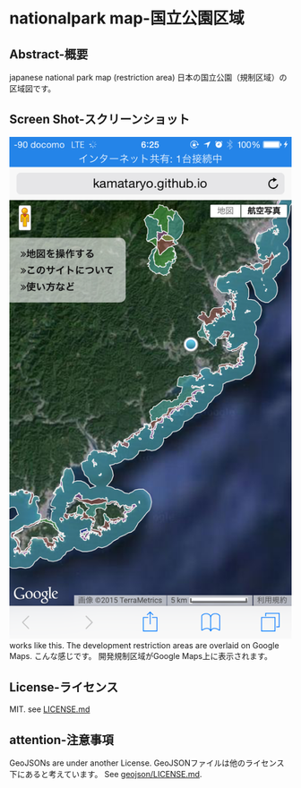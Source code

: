 # nationalpark map-国立公園区域

## Abstract-概要
japanese national park map (restriction area)
日本の国立公園（規制区域）の区域図です。

## Screen Shot-スクリーンショット
![screen shot](screenshot.png)
works like this.
The development restriction areas are overlaid on Google Maps.
こんな感じです。
開発規制区域がGoogle Maps上に表示されます。

## License-ライセンス
MIT. see [LICENSE.md](LICENSE.md)

## attention-注意事項
GeoJSONs are under another License.
GeoJSONファイルは他のライセンス下にあると考えています。
See [geojson/LICENSE.md](geojson/LICENSE.md).
